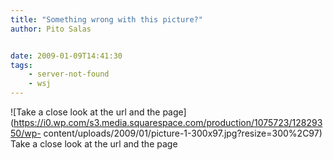 ```yaml
---
title: "Something wrong with this picture?"
author: Pito Salas


date: 2009-01-09T14:41:30
tags:
    - server-not-found
    - wsj
---
```




![Take a close look at the url and the
page](https://i0.wp.com/s3.media.squarespace.com/production/1075723/12829350/wp-
content/uploads/2009/01/picture-1-300x97.jpg?resize=300%2C97) Take a close
look at the url and the page


